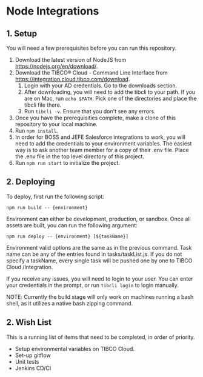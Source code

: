 # Node Integrations

## 1. Setup

You will need a few prerequisites before you can run this repository.

1. Download the latest version of NodeJS from https://nodejs.org/en/download/.
2. Download the TIBCO® Cloud - Command Line Interface from https://integration.cloud.tibco.com/download.
   1. Login with your AD credentials. Go to the downloads section.
   2. After downloading, you will need to add the tibcli to your path. If you are on Mac, run `echo $PATH`. Pick one of the directories and place the tibcli file there.
   3. Run `tibcli -v`. Ensure that you don't see any errors.
3. Once you have the prerequisities complete, make a clone of this repository to your local machine.
4. Run `npm install`.
5. In order for BOSS and JEFE Salesforce integrations to work, you will need to add the credentials to your environment variables. The easiest way is to ask another team member for a copy of their .env file. Place the .env file in the top level directory of this project.
6. Run `npm run start` to initialize the project.

## 2. Deploying

To deploy, first run the following script:

`npm run build -- {environment}`

Environment can either be development, production, or sandbox. Once all assets are built, you can run the following argument:

`npm run deploy -- {environment} [${taskName}]`

Environment valid options are the same as in the previous command. Task name can be any of the entries found in tasks/taskList.js. If you do not specify a taskName, every single task will be pushed one by one to TIBCO Cloud /Integration.

If you receive any issues, you will need to login to your user. You can enter your credentials in the prompt, or run `tibcli login` to login manually.

NOTE: Currently the build stage will only work on machines running a bash shell, as it utilizes a native bash zipping command.

## 2. Wish List

This is a running list of items that need to be completed, in order of priority.

- Setup environmental variables on TIBCO Cloud.
- Set-up gitflow
- Unit tests
- Jenkins CD/CI
